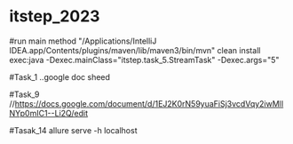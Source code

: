 # itstep_2023


#run main method
"/Applications/IntelliJ IDEA.app/Contents/plugins/maven/lib/maven3/bin/mvn" clean install exec:java -Dexec.mainClass="itstep.task_5.StreamTask" -Dexec.args="5"

#Task_1
..google doc sheed

#Task_9
//https://docs.google.com/document/d/1EJ2K0rN59yuaFiSj3vcdVqy2iwMlINYp0mIC1--Li2Q/edit

#Tasak_14
allure serve -h localhost